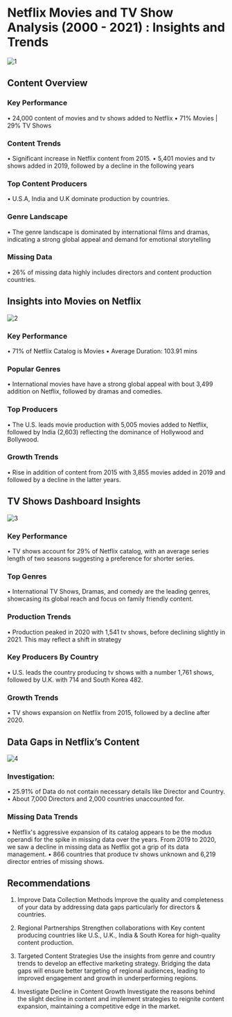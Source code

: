 # Netflix Movies and TV Show Analysis (2000 - 2021) : Insights and Trends

![1](https://github.com/user-attachments/assets/63eb0c7f-b2fc-4618-80df-27b4c769b66b)


## Content Overview

### Key Performance
•	24,000 content of movies and tv shows added to Netflix
•	71% Movies | 29% TV Shows
 
### Content Trends
•	Significant increase in Netflix content from 2015.
•	5,401 movies and tv shows added in 2019, followed by a decline in the following years

###	Top Content Producers 
•	U.S.A, India and U.K  dominate production by countries.

### Genre Landscape
• The genre landscape is dominated by international films and dramas, indicating a strong global appeal and demand for emotional storytelling

###	Missing Data 
•	26% of missing data highly includes directors and content production countries.



## Insights into Movies on Netflix

![2](https://github.com/user-attachments/assets/2e0f7b47-590b-4135-afaa-01084fa46319)


### Key Performance
•	71% of Netflix Catalog is Movies 
•	Average Duration: 103.91 mins

###	Popular Genres 
•	International movies have have a strong global appeal with bout 3,499 addition on Netflix, followed by dramas and comedies.

###	Top Producers 
• The U.S. leads movie production with 5,005 movies added to Netflix, followed by India (2,603) reflecting the dominance of Hollywood and Bollywood.

###	Growth Trends 
•	Rise in addition of content from 2015 with 3,855 movies added in 2019 and followed by a decline in the latter years.



## TV Shows Dashboard Insights
![3](https://github.com/user-attachments/assets/c3582963-dbe6-4c76-9a0a-f2032c9290cd)


### Key Performance
•	TV shows account for 29% of Netflix catalog, with an average series length of two seasons suggesting a preference for shorter series. 

### Top Genres 
•	International TV Shows, Dramas, and comedy are the leading genres, showcasing its global reach and focus on family friendly content.

###	Production Trends 
•	 Production peaked in 2020 with 1,541 tv shows, before declining slightly in 2021. This may reflect a shift in strategy

###	Key Producers By Country
•	U.S. leads the country producing tv shows with a number 1,761 shows, followed by  U.K. with 714 and South Korea 482.

###	Growth Trends 
•	TV shows expansion on Netflix from 2015, followed by a decline after 2020.



## Data Gaps in Netflix’s Content
![4](https://github.com/user-attachments/assets/0aac9c93-8405-4253-9451-0df1860c6f10)


### Investigation:
•	25.91% of Data do not contain necessary details like Director and Country.
•	About 7,000 Directors and 2,000 countries unaccounted for.

### Missing Data Trends 
• Netflix's aggressive expansion of its catalog appears to be the modus operandi for the spike in missing data over the years. From 2019 to 2020, we saw a decline in missing data as Netflix got a grip of its data management.
• 866 countries that produce tv shows unknown and 6,219 director entries of missing shows.



## Recommendations

1.	Improve Data Collection Methods
	Improve the quality and completeness of your data by addressing data gaps particularly for directors & countries.

2.	Regional Partnerships
	Strengthen collaborations with Key content producing countries like U.S., U.K., India & South Korea for high-quality content production.

3.	Targeted Content Strategies
	Use the insights from genre and country trends to develop  an effective marketing strategy. Bridging the data gaps will ensure better targeting of regional audiences, leading to improved engagement and growth in underperforming regions.

4. Investigate Decline in Content Growth 
	Investigate the reasons behind the slight decline in content and implement strategies to reignite content expansion, maintaining a competitive edge in the market.

